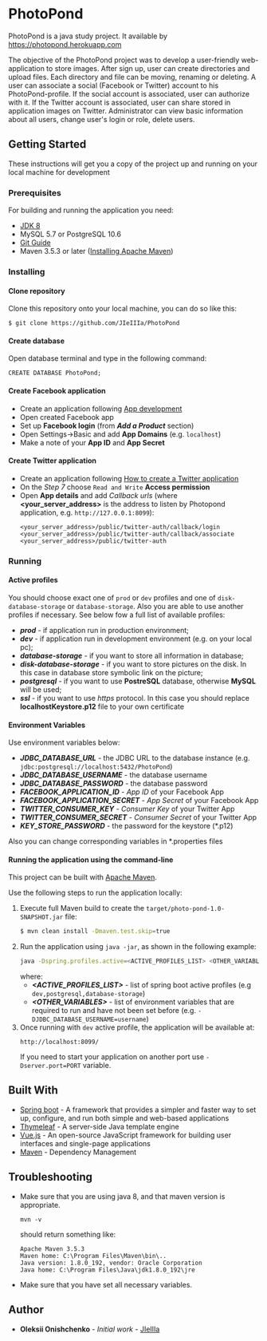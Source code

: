# PhotoPond

PhotoPond is a java study project. It available by https://photopond.herokuapp.com

The objective of the PhotoPond project was to develop a user-friendly web-application to store images. 
After sign up, user can create directories and upload files. 
Each directory and file can be moving, renaming or deleting. 
A user can associate a social (Facebook or Twitter) account to his PhotoPond-profile. 
If the social account is associated, user can authorize with it. 
If the Twitter account is associated, user can share stored in application images on Twitter. 
Administrator can view basic information about all users, change user's login or role, delete users.

## Getting Started
These instructions will get you a copy of the project up and running on your local machine for development

### Prerequisites
For building and running the application you need:
* [JDK 8](https://docs.oracle.com/javase/8/docs/technotes/guides/install/install_overview.html)
* MySQL 5.7 or PostgreSQL 10.6
* [Git Guide](https://git-scm.com/book/en/v2/Getting-Started-Installing-Git)
* Maven 3.5.3 or later ([Installing Apache Maven](https://maven.apache.org/install.html))
 
### Installing

#### Clone repository
Clone this repository onto your local machine, you can do so like this:
```shell
$ git clone https://github.com/JIeIIIa/PhotoPond
```

#### Create database
Open database terminal and type in the following command:
```shell
CREATE DATABASE PhotoPond;
```

#### Create Facebook application
* Create an application following [App development](https://developers.facebook.com/docs/apps/)
* Open created Facebook app 
* Set up **Facebook login** (from **_Add a Product_** section)
* Open Settings->Basic and add **App Domains** (e.g. `localhost`)  
* Make a note of your **App ID** and **App Secret**

#### Create Twitter application
* Create an application following [How to create a Twitter application](https://docs.inboundnow.com/guide/create-twitter-application/)
* On the _Step 7_ choose `Read and Write` **Access permission**
* Open **App details** and add _Callback urls_ (where **<your_server_address>** is the address to listen by Photopond application, 
e.g. `http://127.0.0.1:8099`):
  ```
  <your_server_address>/public/twitter-auth/callback/login
  <your_server_address>/public/twitter-auth/callback/associate
  <your_server_address>/public/twitter-auth
  ``` 

### Running

#### Active profiles 
You should choose exact one of `prod` or `dev` profiles and 
one of `disk-database-storage` or `database-storage`. Also you are able to use another profiles if necessary.
See below fow a full list of available profiles:  

* **_prod_** - if application run in production environment;
* **_dev_** - if application run in development environment (e.g. on your local pc);
* **_database-storage_** - if you want to store all information in database;  
* **_disk-database-storage_** - if you want to store pictures on the disk. 
In this case in database store symbolic link on the picture;
* **_postgresql_** - if you want to use **PostreSQL** database, otherwise **MySQL** will be used;
* **_ssl_** - if you want to use _https_ protocol. 
In this case you should replace **localhostKeystore.p12** file to your own certificate  

#### Environment Variables
Use environment variables below:
* **_JDBC_DATABASE_URL_** - the JDBC URL to the database instance 
(e.g. `jdbc:postgresql://localhost:5432/PhotoPond`)
* **_JDBC_DATABASE_USERNAME_** - the database username
* **_JDBC_DATABASE_PASSWORD_** - the database password
* **_FACEBOOK_APPLICATION_ID_** - _App ID_ of your Facebook App
* **_FACEBOOK_APPLICATION_SECRET_** - _App Secret_ of your Facebook App
* **_TWITTER_CONSUMER_KEY_** - _Consumer Key_ of your Twitter App 
* **_TWITTER_CONSUMER_SECRET_** - _Consumer Secret_ of your Twitter App
* **_KEY_STORE_PASSWORD_** - the password for the keystore (*.p12)

Also you can change corresponding variables in *.properties files

#### Running the application using the command-line
This project can be built with [Apache Maven](http://maven.apache.org/).

Use the following steps to run the application locally:

1. Execute full Maven build to create the `target/photo-pond-1.0-SNAPSHOT.jar` file:
   ```bash
   $ mvn clean install -Dmaven.test.skip=true
   ```
2. Run the application using `java -jar`, as shown in the following example:
   ```bash
   java -Dspring.profiles.active=<ACTIVE_PROFILES_LIST> <OTHER_VARIABLES> -jar target/photo-pond-1.0-SNAPSHOT.jar
   ```
   where:
   * **_<ACTIVE_PROFILES_LIST>_** - list of spring boot active profiles 
   (e.g `dev,postgresql,database-storage`) 
   * **_<OTHER_VARIABLES>_** - list of environment variables that are required to run 
   and have not been set before 
   (e.g. `-DJDBC_DATABASE_USERNAME=username`) 
3. Once running with `dev` active profile, the application will be available at:
   ```
   http://localhost:8099/
   ```
   If you need to start your application on another port use `-Dserver.port=PORT` variable.

## Built With
* [Spring boot](https://docs.spring.io/spring-boot/docs/2.1.1.RELEASE/reference/htmlsingle/) - A framework that provides a simpler and faster way to set up, 
configure, and run both simple and web-based applications
* [Thymeleaf](https://www.thymeleaf.org/) - A server-side Java template engine
* [Vue.js](https://vuejs.org/v2/guide/) - An open-source JavaScript framework for building user interfaces and single-page applications
* [Maven](https://maven.apache.org/) - Dependency Management

## Troubleshooting
* Make sure that you are using java 8, and that maven version is appropriate.
  ```shell
  mvn -v
  ```
  should return something like:
  ```
  Apache Maven 3.5.3
  Maven home: C:\Program Files\Maven\bin\..
  Java version: 1.8.0_192, vendor: Oracle Corporation
  Java home: C:\Program Files\Java\jdk1.8.0_192\jre
  ```
* Make sure that you have set all necessary variables.

## Author
* **Oleksii Onishchenko** - *Initial work* - [JIeIIIa](https://github.com/JIeIIIa)